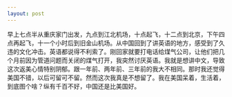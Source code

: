 ```yaml
---
layout: post
---
```


早上七点半从重庆家门出发，九点到江北机场，十点起飞，十二点到北京，下午四点再起飞，十一个小时后到旧金山机场。从中国回到了讲英语的地方，感受到了久违的文化冲击。英语都说得不利索了。刚回家就要打电话给煤气公司，让他们把几个月前因为管道问题而关闭的煤气打开，我突然讨厌英语。我就是想讲中文，导致这次返美心情特别阴郁。跟一年前、两年前、三年前的我大不相同。那时我还觉得美国不错，以后可留可不留。然而这次我真是不想留了。我在美国呆着，生活着，到底图个啥？纵有千百不好，中国还是比美国好。